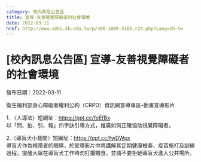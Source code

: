 ```yaml
---
category: 校內訊息公告區
title: 宣導-友善視覺障礙者的社會環境
date: 2022-03-11
href: http://www.smhs.kh.edu.tw/p/406-1000-3165,r24.php?Lang=zh-tw
---
```


# [校內訊息公告區] 宣導-友善視覺障礙者的社會環境

發布日期：2022-03-11

衛生福利部身心障礙者權利公約（CRPD）資訊網宣導專區-動畫宣導影片  
  
1\. 〈人導法〉短網址：https://ppt.cc/foEfBx  
以「問、拍、引、報」四字訣引導方式，推廣如何正確協助視覺障礙者。  
  
2.〈導盲犬小哉問〉短網址：https://ppt.cc/fwDWpx  
導盲犬作為視障者的眼睛，於宣導影片中將講解其定期健康檢查、疫苗施打及訓練過程，提醒大眾在導盲犬工作時勿打擾餵食，並請不要拒絕導盲犬進入公共場所。

